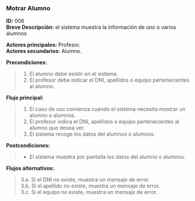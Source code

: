 ### Motrar Alumno**ID:** 006   **Breve Descripción:** el sistema muestra la información de uno o varios alumnos**Actores principales:** Profesor.   **Actores secundarios:** Alumno.   **Precondiciones:**>1. El alumno debe existir en el sistema.>2. El profesor debe indicar el DNI, apellidos o equipo pertenecientes al alumno.**Flujo principal:**>1. El caso de uso comienza cuando el sistema necesita mostrar un alumno o alumnos.>2. El profesor indica el DNI, apellidos o equipo pertenecientes al alumno que desea ver.>3. El sistema recoge los datos del alumnos o alumnos.**Postcondiciones:**>+ El sistema muestra por pantalla los datos del alumno o alumnos.**Flujos alternativos:**>3.a. Si el DNI no existe, muestra un mensaje de error.   >3.b. Si el apellido no existe, muestra un mensaje de error.   >3.c. Si el equipo no existe, muestra un mensaje de error.